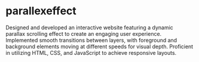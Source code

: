 # parallexeffect
Designed and developed an interactive website featuring a dynamic parallax scrolling effect to create an engaging user experience. Implemented smooth transitions between layers, with foreground and background elements moving at different speeds for visual depth. Proficient in utilizing HTML, CSS, and JavaScript to achieve responsive layouts.
